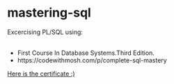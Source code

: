 # mastering-sql

Excercising PL/SQL using: <br><br>
<ul>
<li>First Course In Database Systems.Third Edition.</li>
<li>https://codewithmosh.com/p/complete-sql-mastery</li>
</ul>

<a href='\Code With Mosh\certificate-of-completion-for-complete-sql-mastery.pdf'>Here is the certificate :)</a>


